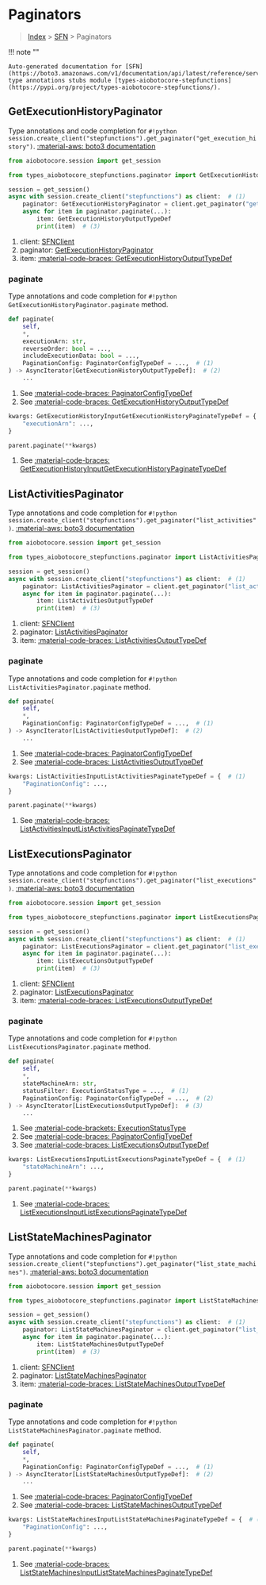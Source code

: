 # Paginators

> [Index](../README.md) > [SFN](./README.md) > Paginators

!!! note ""

    Auto-generated documentation for [SFN](https://boto3.amazonaws.com/v1/documentation/api/latest/reference/services/stepfunctions.html#SFN)
    type annotations stubs module [types-aiobotocore-stepfunctions](https://pypi.org/project/types-aiobotocore-stepfunctions/).

## GetExecutionHistoryPaginator

Type annotations and code completion for `#!python session.create_client("stepfunctions").get_paginator("get_execution_history")`.
[:material-aws: boto3 documentation](https://boto3.amazonaws.com/v1/documentation/api/latest/reference/services/stepfunctions.html#SFN.Paginator.GetExecutionHistory)

```python title="Usage example"
from aiobotocore.session import get_session

from types_aiobotocore_stepfunctions.paginator import GetExecutionHistoryPaginator

session = get_session()
async with session.create_client("stepfunctions") as client:  # (1)
    paginator: GetExecutionHistoryPaginator = client.get_paginator("get_execution_history")  # (2)
    async for item in paginator.paginate(...):
        item: GetExecutionHistoryOutputTypeDef
        print(item)  # (3)
```

1. client: [SFNClient](./client.md)
2. paginator: [GetExecutionHistoryPaginator](./paginators.md#getexecutionhistorypaginator)
3. item: [:material-code-braces: GetExecutionHistoryOutputTypeDef](./type_defs.md#getexecutionhistoryoutputtypedef) 


### paginate

Type annotations and code completion for `#!python GetExecutionHistoryPaginator.paginate` method.

```python title="Method definition"
def paginate(
    self,
    *,
    executionArn: str,
    reverseOrder: bool = ...,
    includeExecutionData: bool = ...,
    PaginationConfig: PaginatorConfigTypeDef = ...,  # (1)
) -> AsyncIterator[GetExecutionHistoryOutputTypeDef]:  # (2)
    ...
```

1. See [:material-code-braces: PaginatorConfigTypeDef](./type_defs.md#paginatorconfigtypedef) 
2. See [:material-code-braces: GetExecutionHistoryOutputTypeDef](./type_defs.md#getexecutionhistoryoutputtypedef) 


```python title="Usage example with kwargs"
kwargs: GetExecutionHistoryInputGetExecutionHistoryPaginateTypeDef = {  # (1)
    "executionArn": ...,
}

parent.paginate(**kwargs)
```

1. See [:material-code-braces: GetExecutionHistoryInputGetExecutionHistoryPaginateTypeDef](./type_defs.md#getexecutionhistoryinputgetexecutionhistorypaginatetypedef) 
## ListActivitiesPaginator

Type annotations and code completion for `#!python session.create_client("stepfunctions").get_paginator("list_activities")`.
[:material-aws: boto3 documentation](https://boto3.amazonaws.com/v1/documentation/api/latest/reference/services/stepfunctions.html#SFN.Paginator.ListActivities)

```python title="Usage example"
from aiobotocore.session import get_session

from types_aiobotocore_stepfunctions.paginator import ListActivitiesPaginator

session = get_session()
async with session.create_client("stepfunctions") as client:  # (1)
    paginator: ListActivitiesPaginator = client.get_paginator("list_activities")  # (2)
    async for item in paginator.paginate(...):
        item: ListActivitiesOutputTypeDef
        print(item)  # (3)
```

1. client: [SFNClient](./client.md)
2. paginator: [ListActivitiesPaginator](./paginators.md#listactivitiespaginator)
3. item: [:material-code-braces: ListActivitiesOutputTypeDef](./type_defs.md#listactivitiesoutputtypedef) 


### paginate

Type annotations and code completion for `#!python ListActivitiesPaginator.paginate` method.

```python title="Method definition"
def paginate(
    self,
    *,
    PaginationConfig: PaginatorConfigTypeDef = ...,  # (1)
) -> AsyncIterator[ListActivitiesOutputTypeDef]:  # (2)
    ...
```

1. See [:material-code-braces: PaginatorConfigTypeDef](./type_defs.md#paginatorconfigtypedef) 
2. See [:material-code-braces: ListActivitiesOutputTypeDef](./type_defs.md#listactivitiesoutputtypedef) 


```python title="Usage example with kwargs"
kwargs: ListActivitiesInputListActivitiesPaginateTypeDef = {  # (1)
    "PaginationConfig": ...,
}

parent.paginate(**kwargs)
```

1. See [:material-code-braces: ListActivitiesInputListActivitiesPaginateTypeDef](./type_defs.md#listactivitiesinputlistactivitiespaginatetypedef) 
## ListExecutionsPaginator

Type annotations and code completion for `#!python session.create_client("stepfunctions").get_paginator("list_executions")`.
[:material-aws: boto3 documentation](https://boto3.amazonaws.com/v1/documentation/api/latest/reference/services/stepfunctions.html#SFN.Paginator.ListExecutions)

```python title="Usage example"
from aiobotocore.session import get_session

from types_aiobotocore_stepfunctions.paginator import ListExecutionsPaginator

session = get_session()
async with session.create_client("stepfunctions") as client:  # (1)
    paginator: ListExecutionsPaginator = client.get_paginator("list_executions")  # (2)
    async for item in paginator.paginate(...):
        item: ListExecutionsOutputTypeDef
        print(item)  # (3)
```

1. client: [SFNClient](./client.md)
2. paginator: [ListExecutionsPaginator](./paginators.md#listexecutionspaginator)
3. item: [:material-code-braces: ListExecutionsOutputTypeDef](./type_defs.md#listexecutionsoutputtypedef) 


### paginate

Type annotations and code completion for `#!python ListExecutionsPaginator.paginate` method.

```python title="Method definition"
def paginate(
    self,
    *,
    stateMachineArn: str,
    statusFilter: ExecutionStatusType = ...,  # (1)
    PaginationConfig: PaginatorConfigTypeDef = ...,  # (2)
) -> AsyncIterator[ListExecutionsOutputTypeDef]:  # (3)
    ...
```

1. See [:material-code-brackets: ExecutionStatusType](./literals.md#executionstatustype) 
2. See [:material-code-braces: PaginatorConfigTypeDef](./type_defs.md#paginatorconfigtypedef) 
3. See [:material-code-braces: ListExecutionsOutputTypeDef](./type_defs.md#listexecutionsoutputtypedef) 


```python title="Usage example with kwargs"
kwargs: ListExecutionsInputListExecutionsPaginateTypeDef = {  # (1)
    "stateMachineArn": ...,
}

parent.paginate(**kwargs)
```

1. See [:material-code-braces: ListExecutionsInputListExecutionsPaginateTypeDef](./type_defs.md#listexecutionsinputlistexecutionspaginatetypedef) 
## ListStateMachinesPaginator

Type annotations and code completion for `#!python session.create_client("stepfunctions").get_paginator("list_state_machines")`.
[:material-aws: boto3 documentation](https://boto3.amazonaws.com/v1/documentation/api/latest/reference/services/stepfunctions.html#SFN.Paginator.ListStateMachines)

```python title="Usage example"
from aiobotocore.session import get_session

from types_aiobotocore_stepfunctions.paginator import ListStateMachinesPaginator

session = get_session()
async with session.create_client("stepfunctions") as client:  # (1)
    paginator: ListStateMachinesPaginator = client.get_paginator("list_state_machines")  # (2)
    async for item in paginator.paginate(...):
        item: ListStateMachinesOutputTypeDef
        print(item)  # (3)
```

1. client: [SFNClient](./client.md)
2. paginator: [ListStateMachinesPaginator](./paginators.md#liststatemachinespaginator)
3. item: [:material-code-braces: ListStateMachinesOutputTypeDef](./type_defs.md#liststatemachinesoutputtypedef) 


### paginate

Type annotations and code completion for `#!python ListStateMachinesPaginator.paginate` method.

```python title="Method definition"
def paginate(
    self,
    *,
    PaginationConfig: PaginatorConfigTypeDef = ...,  # (1)
) -> AsyncIterator[ListStateMachinesOutputTypeDef]:  # (2)
    ...
```

1. See [:material-code-braces: PaginatorConfigTypeDef](./type_defs.md#paginatorconfigtypedef) 
2. See [:material-code-braces: ListStateMachinesOutputTypeDef](./type_defs.md#liststatemachinesoutputtypedef) 


```python title="Usage example with kwargs"
kwargs: ListStateMachinesInputListStateMachinesPaginateTypeDef = {  # (1)
    "PaginationConfig": ...,
}

parent.paginate(**kwargs)
```

1. See [:material-code-braces: ListStateMachinesInputListStateMachinesPaginateTypeDef](./type_defs.md#liststatemachinesinputliststatemachinespaginatetypedef) 
